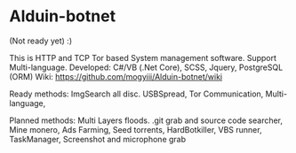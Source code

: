 # Alduin-botnet
(Not ready yet) :)

This is HTTP and TCP Tor based System management software.
Support Multi-language. 
Developed: C#/VB (.Net Core), SCSS, Jquery, PostgreSQL (ORM)
Wiki: https://github.com/mogyiii/Alduin-botnet/wiki

Ready methods: 
ImgSearch all disc.
USBSpread,
Tor Communication,
Multi-language,

Planned methods:
Multi Layers floods.
.git grab and source code searcher,
Mine monero,
Ads Farming,
Seed torrents,
HardBotkiller,
VBS runner,
TaskManager,
Screenshot and microphone grab






